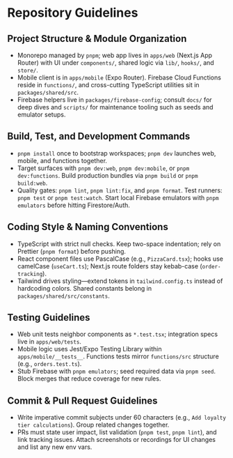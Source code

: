 # Repository Guidelines

## Project Structure & Module Organization
- Monorepo managed by `pnpm`; web app lives in `apps/web` (Next.js App Router) with UI under `components/`, shared logic via `lib/`, `hooks/`, and `store/`.
- Mobile client is in `apps/mobile` (Expo Router). Firebase Cloud Functions reside in `functions/`, and cross-cutting TypeScript utilities sit in `packages/shared/src`.
- Firebase helpers live in `packages/firebase-config`; consult `docs/` for deep dives and `scripts/` for maintenance tooling such as seeds and emulator setups.

## Build, Test, and Development Commands
- `pnpm install` once to bootstrap workspaces; `pnpm dev` launches web, mobile, and functions together.
- Target surfaces with `pnpm dev:web`, `pnpm dev:mobile`, or `pnpm dev:functions`. Build production bundles via `pnpm build` or `pnpm build:web`.
- Quality gates: `pnpm lint`, `pnpm lint:fix`, and `pnpm format`. Test runners: `pnpm test` or `pnpm test:watch`. Start local Firebase emulators with `pnpm emulators` before hitting Firestore/Auth.

## Coding Style & Naming Conventions
- TypeScript with strict null checks. Keep two-space indentation; rely on Prettier (`pnpm format`) before pushing.
- React component files use PascalCase (e.g., `PizzaCard.tsx`); hooks use camelCase (`useCart.ts`); Next.js route folders stay kebab-case (`order-tracking`).
- Tailwind drives styling—extend tokens in `tailwind.config.ts` instead of hardcoding colors. Shared constants belong in `packages/shared/src/constants`.

## Testing Guidelines
- Web unit tests neighbor components as `*.test.tsx`; integration specs live in `apps/web/tests`.
- Mobile logic uses Jest/Expo Testing Library within `apps/mobile/__tests__`. Functions tests mirror `functions/src` structure (e.g., `orders.test.ts`).
- Stub Firebase with `pnpm emulators`; seed required data via `pnpm seed`. Block merges that reduce coverage for new rules.

## Commit & Pull Request Guidelines
- Write imperative commit subjects under 60 characters (e.g., `Add loyalty tier calculations`). Group related changes together.
- PRs must state user impact, list validation (`pnpm test`, `pnpm lint`), and link tracking issues. Attach screenshots or recordings for UI changes and list any new env vars.
